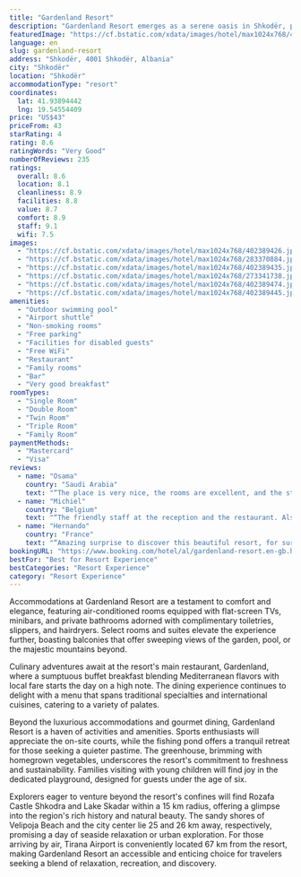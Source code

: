 ```yaml
---
title: "Gardenland Resort"
description: "Gardenland Resort emerges as a serene oasis in Shkodër, positioned gracefully beside the tranquil Lumi Drin River and offering a picturesque escape with its palm-fringed outdoor swimming pool and inviting sun beds."
featuredImage: "https://cf.bstatic.com/xdata/images/hotel/max1024x768/402389426.jpg?k=427460dc662ffc7d19bb1557cba0fb5c16284263e6b025bbc348ce5a7cea921c&o=&hp=1"
language: en
slug: gardenland-resort
address: "Shkodër, 4001 Shkodër, Albania"
city: "Shkodër"
location: "Shkodër"
accommodationType: "resort"
coordinates:
  lat: 41.93894442
  lng: 19.54554409
price: "US$43"
priceFrom: 43
starRating: 4
rating: 8.6
ratingWords: "Very Good"
numberOfReviews: 235
ratings:
  overall: 8.6
  location: 8.1
  cleanliness: 8.9
  facilities: 8.8
  value: 8.7
  comfort: 8.9
  staff: 9.1
  wifi: 7.5
images:
  - "https://cf.bstatic.com/xdata/images/hotel/max1024x768/402389426.jpg?k=427460dc662ffc7d19bb1557cba0fb5c16284263e6b025bbc348ce5a7cea921c&o=&hp=1"
  - "https://cf.bstatic.com/xdata/images/hotel/max1024x768/283370884.jpg?k=c19e69a467f0baa223ec0b3aa9dcae857c4fa73df883273e69c7c7f4fd68b267&o=&hp=1"
  - "https://cf.bstatic.com/xdata/images/hotel/max1024x768/402389435.jpg?k=07ec98a6a72451fee6c9ac064e2a586b35c74d0c89e3191bab5a7b28bf750d2a&o=&hp=1"
  - "https://cf.bstatic.com/xdata/images/hotel/max1024x768/273341738.jpg?k=67a858e47074f87cccf6803848b776da6e48e023c3ddc4a7c76e1222df7bf33b&o=&hp=1"
  - "https://cf.bstatic.com/xdata/images/hotel/max1024x768/402389474.jpg?k=511146b03f7ac8e63a09997854d3e4bbae992b0df8a754192a4cb794b6e9db8e&o=&hp=1"
  - "https://cf.bstatic.com/xdata/images/hotel/max1024x768/402389445.jpg?k=627a08c19860305c66565ee5073cb851c5601e7fa58052967cded987967c1737&o=&hp=1"
amenities:
  - "Outdoor swimming pool"
  - "Airport shuttle"
  - "Non-smoking rooms"
  - "Free parking"
  - "Facilities for disabled guests"
  - "Free WiFi"
  - "Restaurant"
  - "Family rooms"
  - "Bar"
  - "Very good breakfast"
roomTypes:
  - "Single Room"
  - "Double Room"
  - "Twin Room"
  - "Triple Room"
  - "Family Room"
paymentMethods:
  - "Mastercard"
  - "Visa"
reviews:
  - name: "Osama"
    country: "Saudi Arabia"
    text: "“The place is very nice, the rooms are excellent, and the staff is classy and helpful, especially the most wonderful employee, SIZBIE, I think. Thank you.”"
  - name: "Michiel"
    country: "Belgium"
    text: "“The friendly staff at the reception and the restaurant. Also the pool is very nice and we had a balcony overlooking the pool. Nice rooms!”"
  - name: "Hernando"
    country: "France"
    text: "“Amazing surprise to discover this beautiful resort, for sure we are planning to come back!”"
bookingURL: "https://www.booking.com/hotel/al/gardenland-resort.en-gb.html?aid=8035640"
bestFor: "Best for Resort Experience"
bestCategories: "Resort Experience"
category: "Resort Experience"
---
```


Accommodations at Gardenland Resort are a testament to comfort and elegance, featuring air-conditioned rooms equipped with flat-screen TVs, minibars, and private bathrooms adorned with complimentary toiletries, slippers, and hairdryers. Select rooms and suites elevate the experience further, boasting balconies that offer sweeping views of the garden, pool, or the majestic mountains beyond.

Culinary adventures await at the resort's main restaurant, Gardenland, where a sumptuous buffet breakfast blending Mediterranean flavors with local fare starts the day on a high note. The dining experience continues to delight with a menu that spans traditional specialties and international cuisines, catering to a variety of palates.

Beyond the luxurious accommodations and gourmet dining, Gardenland Resort is a haven of activities and amenities. Sports enthusiasts will appreciate the on-site courts, while the fishing pond offers a tranquil retreat for those seeking a quieter pastime. The greenhouse, brimming with homegrown vegetables, underscores the resort's commitment to freshness and sustainability. Families visiting with young children will find joy in the dedicated playground, designed for guests under the age of six.

Explorers eager to venture beyond the resort's confines will find Rozafa Castle Shkodra and Lake Skadar within a 15 km radius, offering a glimpse into the region's rich history and natural beauty. The sandy shores of Velipoja Beach and the city center lie 25 and 26 km away, respectively, promising a day of seaside relaxation or urban exploration. For those arriving by air, Tirana Airport is conveniently located 67 km from the resort, making Gardenland Resort an accessible and enticing choice for travelers seeking a blend of relaxation, recreation, and discovery.